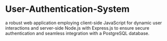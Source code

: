 # User-Authentication-System
a robust web application employing client-side JavaScript for dynamic user interactions and server-side Node.js with Express.js to ensure secure authentication and seamless integration with a PostgreSQL database.
